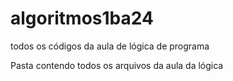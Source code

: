 # algoritmos1ba24
todos os códigos da aula de lógica de programa

Pasta contendo todos os arquivos da aula da lógica

